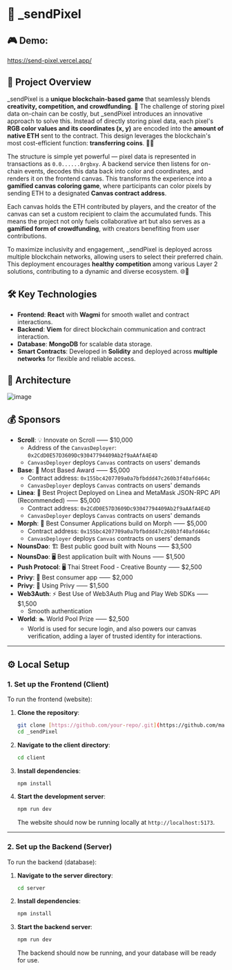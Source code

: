 # 🎉 _sendPixel

## 🎮 Demo: 

https://send-pixel.vercel.app/


## 📝 Project Overview

_sendPixel is a **unique blockchain-based game** that seamlessly blends **creativity, competition, and crowdfunding**. 🌟 The challenge of storing pixel data on-chain can be costly, but _sendPixel introduces an innovative approach to solve this. Instead of directly storing pixel data, each pixel's **RGB color values and its coordinates (x, y)** are encoded into the **amount of native ETH** sent to the contract. This design leverages the blockchain's most cost-efficient function: **transferring coins**. 🎨💡

The structure is simple yet powerful — pixel data is represented in transactions as `0.0......0rgbxy`. A backend service then listens for on-chain events, decodes this data back into color and coordinates, and renders it on the frontend canvas. This transforms the experience into a **gamified canvas coloring game**, where participants can color pixels by sending ETH to a designated **Canvas contract address**.

Each canvas holds the ETH contributed by players, and the creator of the canvas can set a custom recipient to claim the accumulated funds. This means the project not only fuels collaborative art but also serves as a **gamified form of crowdfunding**, with creators benefiting from user contributions.

To maximize inclusivity and engagement, _sendPixel is deployed across multiple blockchain networks, allowing users to select their preferred chain. This deployment encourages **healthy competition** among various Layer 2 solutions, contributing to a dynamic and diverse ecosystem. 🌐🚀

## 🛠️ Key Technologies

- **Frontend**: **React** with **Wagmi** for smooth wallet and contract interactions.
- **Backend**: **Viem** for direct blockchain communication and contract interaction.
- **Database**: **MongoDB** for scalable data storage.
- **Smart Contracts**: Developed in **Solidity** and deployed across **multiple networks** for flexible and reliable access.

## 📐 Architecture

![image](https://github.com/user-attachments/assets/c4d81947-2637-4bd9-a038-1e3367c56d4d)

## 💰 Sponsors

- **Scroll**: 💡 Innovate on Scroll ⸺ $10,000
  - Address of the `CanvasDeployer`: `0x2CdD0E57D3609Dc93047794409Ab2f9aAAfA4E4D`
  - `CanvasDeployer` deploys `Canvas` contracts on users' demands
- **Base**: 🔵 Most Based Award ⸺ $5,000
  - Contract address: `0x155bc4207709a0a7bfbddd47c260b3f40afd464c`
  - `CanvasDeployer` deploys `Canvas` contracts on users' demands
- **Linea**: 🦊 Best Project Deployed on Linea and MetaMask JSON-RPC API (Recommended) ⸺ $5,000
  - Contract address: `0x2CdD0E57D3609Dc93047794409Ab2f9aAAfA4E4D`
  - `CanvasDeployer` deploys `Canvas` contracts on users' demands
- **Morph**: 🐨 Best Consumer Applications build on Morph ⸺ $5,000
  - Contract address: `0x155bc4207709a0a7bfbddd47c260b3f40afd464c`
  - `CanvasDeployer` deploys `Canvas` contracts on users' demands
- **NounsDao**: 🏗️ Best public good built with Nouns ⸺ $3,500
- **NounsDao**: 🖥️ Best application built with Nouns ⸺ $1,500
- **Push Protocol**: 🖥️ Thai Street Food - Creative Bounty ⸺ $2,500
- **Privy**: 🥇 Best consumer app ⸺ $2,000
- **Privy**: 💌 Using Privy ⸺ $1,500
- **Web3Auth**: ⚡️ Best Use of Web3Auth Plug and Play Web SDKs ⸺ $1,500
  - Smooth authentication
- **World**: 🏊 World Pool Prize ⸺ $2,500
  - World is used for secure login, and also powers our canvas verification, adding a layer of trusted identity for interactions.

---

## ⚙️ Local Setup

### 1. **Set up the Frontend (Client)**

To run the frontend (website):

1. **Clone the repository**:
   ```bash
   git clone [https://github.com/your-repo/.git](https://github.com/mahammadZeynalov/_sendPixel.git)
   cd _sendPixel
   ```

2. **Navigate to the client directory**:
   ```bash
   cd client
   ```

3. **Install dependencies**:
   ```bash
   npm install
   ```

4. **Start the development server**:
   ```bash
   npm run dev
   ```

   The website should now be running locally at `http://localhost:5173`.

---

### 2. **Set up the Backend (Server)**

To run the backend (database):

1. **Navigate to the server directory**:
   ```bash
   cd server
   ```

2. **Install dependencies**:
   ```bash
   npm install
   ```

3. **Start the backend server**:
   ```bash
   npm run dev
   ```

   The backend should now be running, and your database will be ready for use.

